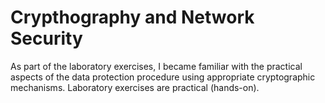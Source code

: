 # Crypthography and Network Security
As part of the laboratory exercises, I became familiar with the practical aspects of the data protection procedure using appropriate cryptographic mechanisms. Laboratory exercises are practical (hands-on).
